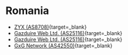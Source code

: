 # Romania

- [ZYX (AS8708)](http://traceroute.zyx.ro/){target=_blank}
- [Gazduire Web Ltd. (AS25116)](http://traceroute.ro/){target=_blank}
- [Gazduire Web Ltd. (AS25116)](http://traceroute.gazduire.ro/){target=_blank}
- [GxG Network (AS42550)](http://www.gxgnet.ro/network-tools/traceroute.html){target=_blank}
